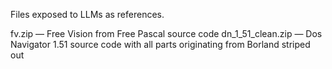 
Files exposed to LLMs as references.

fv.zip — Free Vision from Free Pascal source code
dn_1_51_clean.zip — Dos Navigator 1.51 source code with all parts originating from Borland striped out
